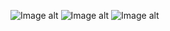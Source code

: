![Image alt](https://github.com/AleksandrSargaev/Bug-reports-/blob/main/bug1.png)
![Image alt](https://github.com/AleksandrSargaev/Bug-reports-/blob/main/bug2.png)
![Image alt](https://github.com/AleksandrSargaev/Bug-reports-/blob/main/bug3.png)

